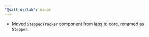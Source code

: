 ```yaml
---
"@salt-ds/lab": minor
---
```


- Moved `SteppedTracker` component from labs to core, renamed as `Stepper`.

